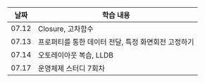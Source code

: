 | 날짜  | 학습 내용                                           |
| ----- | --------------------------------------------------- |
| 07.12 | Closure, 고차함수                                   |
| 07.13 | 프로퍼티를 통한 데이터 전달, 특정 화면회전 고정하기 |
| 07.14 | 오토레이아웃 복습, LLDB                             |
| 07.17 | 운영체제 스터디 7회차                               |
